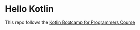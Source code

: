 # Hello Kotlin

This repo follows the [Kotlin Bootcamp for Programmers Course ](https://developer.android.com/courses/kotlin-bootcamp/overview)
